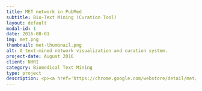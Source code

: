```yaml
---
title: MET network in PubMed
subtitle: Bio-Text Mining (Curation Tool)
layout: default
modal-id: 1
date: 2016-08-01
img: met.png
thumbnail: met-thumbnail.png
alt: A text-mined network visualization and curation system.
project-date: August 2016
client: NHRI
category: Biomedical Text Mining
type: project
description: <p><a href='https://chrome.google.com/webstore/detail/met/lokpfiaclgdopdmpmapcghojakojiilc' target="_blank">METastasisWay annotation tool</a> (MET) is an interactive curation system that provides you a powerful and easy-to-use way to access the contents of <a href='http://btm.tmu.edu.tw/metastasisway' target="_blank">MetastasisWay</a> and to contribute your reading about the metastatic pathway. MET is developed as browser extensions to make it easy to install and update. With MET, you can constribute your exciting observations while reading or searching on PubMed.</p><p>Fund# MOST 105-2221-E-143-003</p>
---
```

